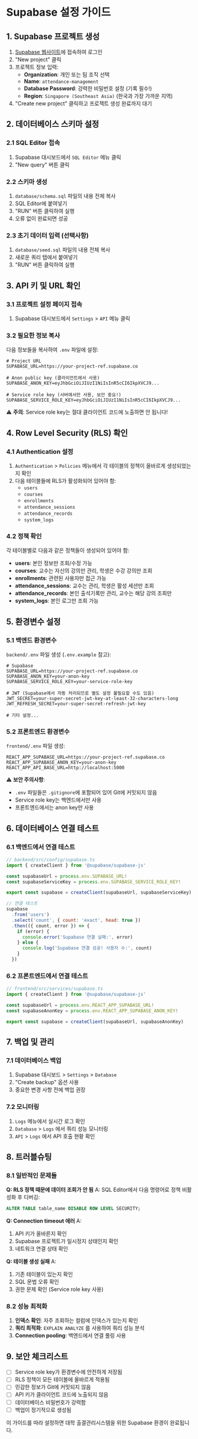 # Supabase 설정 가이드

## 1. Supabase 프로젝트 생성

1. [Supabase 웹사이트](https://supabase.com)에 접속하여 로그인
2. "New project" 클릭
3. 프로젝트 정보 입력:
   - **Organization**: 개인 또는 팀 조직 선택
   - **Name**: `attendance-management`
   - **Database Password**: 강력한 비밀번호 설정 (기록 필수!)
   - **Region**: `Singapore (Southeast Asia)` (한국과 가장 가까운 지역)
4. "Create new project" 클릭하고 프로젝트 생성 완료까지 대기

## 2. 데이터베이스 스키마 설정

### 2.1 SQL Editor 접속
1. Supabase 대시보드에서 `SQL Editor` 메뉴 클릭
2. "New query" 버튼 클릭

### 2.2 스키마 생성
1. `database/schema.sql` 파일의 내용 전체 복사
2. SQL Editor에 붙여넣기
3. "RUN" 버튼 클릭하여 실행
4. 오류 없이 완료되면 성공

### 2.3 초기 데이터 입력 (선택사항)
1. `database/seed.sql` 파일의 내용 전체 복사
2. 새로운 쿼리 탭에서 붙여넣기
3. "RUN" 버튼 클릭하여 실행

## 3. API 키 및 URL 확인

### 3.1 프로젝트 설정 페이지 접속
1. Supabase 대시보드에서 `Settings` > `API` 메뉴 클릭

### 3.2 필요한 정보 복사
다음 정보들을 복사하여 `.env` 파일에 설정:

```env
# Project URL
SUPABASE_URL=https://your-project-ref.supabase.co

# Anon public key (클라이언트에서 사용)
SUPABASE_ANON_KEY=eyJhbGciOiJIUzI1NiIsInR5cCI6IkpXVCJ9...

# Service role key (서버에서만 사용, 보안 중요!)
SUPABASE_SERVICE_ROLE_KEY=eyJhbGciOiJIUzI1NiIsInR5cCI6IkpXVCJ9...
```

⚠️ **주의**: Service role key는 절대 클라이언트 코드에 노출하면 안 됩니다!

## 4. Row Level Security (RLS) 확인

### 4.1 Authentication 설정
1. `Authentication` > `Policies` 메뉴에서 각 테이블의 정책이 올바르게 생성되었는지 확인
2. 다음 테이블들에 RLS가 활성화되어 있어야 함:
   - `users`
   - `courses` 
   - `enrollments`
   - `attendance_sessions`
   - `attendance_records`
   - `system_logs`

### 4.2 정책 확인
각 테이블별로 다음과 같은 정책들이 생성되어 있어야 함:
- **users**: 본인 정보만 조회/수정 가능
- **courses**: 교수는 자신의 강의만 관리, 학생은 수강 강의만 조회
- **enrollments**: 관련된 사용자만 접근 가능
- **attendance_sessions**: 교수는 관리, 학생은 활성 세션만 조회
- **attendance_records**: 본인 출석기록만 관리, 교수는 해당 강의 조회만
- **system_logs**: 본인 로그만 조회 가능

## 5. 환경변수 설정

### 5.1 백엔드 환경변수
`backend/.env` 파일 생성 (`.env.example` 참고):

```env
# Supabase
SUPABASE_URL=https://your-project-ref.supabase.co
SUPABASE_ANON_KEY=your-anon-key
SUPABASE_SERVICE_ROLE_KEY=your-service-role-key

# JWT (Supabase에서 자동 처리되므로 별도 설정 불필요할 수도 있음)
JWT_SECRET=your-super-secret-jwt-key-at-least-32-characters-long
JWT_REFRESH_SECRET=your-super-secret-refresh-jwt-key

# 기타 설정...
```

### 5.2 프론트엔드 환경변수
`frontend/.env` 파일 생성:

```env
REACT_APP_SUPABASE_URL=https://your-project-ref.supabase.co
REACT_APP_SUPABASE_ANON_KEY=your-anon-key
REACT_APP_API_BASE_URL=http://localhost:5000
```

⚠️ **보안 주의사항**:
- `.env` 파일들은 `.gitignore`에 포함되어 있어 Git에 커밋되지 않음
- Service role key는 백엔드에서만 사용
- 프론트엔드에서는 anon key만 사용

## 6. 데이터베이스 연결 테스트

### 6.1 백엔드에서 연결 테스트
```javascript
// backend/src/config/supabase.ts
import { createClient } from '@supabase/supabase-js'

const supabaseUrl = process.env.SUPABASE_URL!
const supabaseServiceKey = process.env.SUPABASE_SERVICE_ROLE_KEY!

export const supabase = createClient(supabaseUrl, supabaseServiceKey)

// 연결 테스트
supabase
  .from('users')
  .select('count', { count: 'exact', head: true })
  .then(({ count, error }) => {
    if (error) {
      console.error('Supabase 연결 실패:', error)
    } else {
      console.log('Supabase 연결 성공! 사용자 수:', count)
    }
  })
```

### 6.2 프론트엔드에서 연결 테스트
```javascript
// frontend/src/services/supabase.ts
import { createClient } from '@supabase/supabase-js'

const supabaseUrl = process.env.REACT_APP_SUPABASE_URL!
const supabaseAnonKey = process.env.REACT_APP_SUPABASE_ANON_KEY!

export const supabase = createClient(supabaseUrl, supabaseAnonKey)
```

## 7. 백업 및 관리

### 7.1 데이터베이스 백업
1. Supabase 대시보드 > `Settings` > `Database` 
2. "Create backup" 옵션 사용
3. 중요한 변경 사항 전에 백업 권장

### 7.2 모니터링
1. `Logs` 메뉴에서 실시간 로그 확인
2. `Database` > `Logs` 에서 쿼리 성능 모니터링
3. `API` > `Logs` 에서 API 호출 현황 확인

## 8. 트러블슈팅

### 8.1 일반적인 문제들

**Q: RLS 정책 때문에 데이터 조회가 안 됨**
A: SQL Editor에서 다음 명령어로 정책 비활성화 후 디버깅:
```sql
ALTER TABLE table_name DISABLE ROW LEVEL SECURITY;
```

**Q: Connection timeout 에러**
A: 
1. API 키가 올바른지 확인
2. Supabase 프로젝트가 일시정지 상태인지 확인
3. 네트워크 연결 상태 확인

**Q: 테이블 생성 실패**
A:
1. 기존 테이블이 있는지 확인
2. SQL 문법 오류 확인
3. 권한 문제 확인 (Service role key 사용)

### 8.2 성능 최적화

1. **인덱스 확인**: 자주 조회하는 컬럼에 인덱스가 있는지 확인
2. **쿼리 최적화**: `EXPLAIN ANALYZE` 를 사용하여 쿼리 성능 분석
3. **Connection pooling**: 백엔드에서 연결 풀링 사용

## 9. 보안 체크리스트

- [ ] Service role key가 환경변수에 안전하게 저장됨
- [ ] RLS 정책이 모든 테이블에 올바르게 적용됨
- [ ] 민감한 정보가 Git에 커밋되지 않음
- [ ] API 키가 클라이언트 코드에 노출되지 않음
- [ ] 데이터베이스 비밀번호가 강력함
- [ ] 백업이 정기적으로 생성됨

이 가이드를 따라 설정하면 대학 출결관리시스템을 위한 Supabase 환경이 완료됩니다.